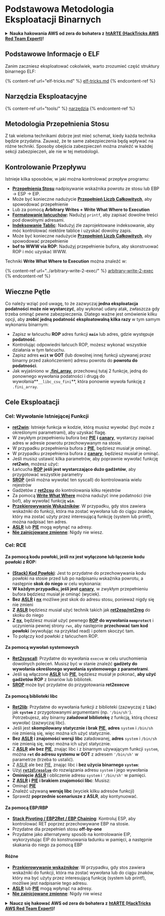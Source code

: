 # Podstawowa Metodologia Eksploatacji Binarnych

<details>

<summary><strong>Nauka hakowania AWS od zera do bohatera z</strong> <a href="https://training.hacktricks.xyz/courses/arte"><strong>htARTE (HackTricks AWS Red Team Expert)</strong></a><strong>!</strong></summary>

Inne sposoby wsparcia HackTricks:

* Jeśli chcesz zobaczyć swoją **firmę reklamowaną w HackTricks** lub **pobrać HackTricks w formacie PDF**, sprawdź [**PLANY SUBSKRYPCYJNE**](https://github.com/sponsors/carlospolop)!
* Zdobądź [**oficjalne gadżety PEASS & HackTricks**](https://peass.creator-spring.com)
* Odkryj [**Rodzinę PEASS**](https://opensea.io/collection/the-peass-family), naszą kolekcję ekskluzywnych [**NFT**](https://opensea.io/collection/the-peass-family)
* **Dołącz do** 💬 [**grupy Discord**](https://discord.gg/hRep4RUj7f) lub [**grupy telegramowej**](https://t.me/peass) lub **śledź** nas na **Twitterze** 🐦 [**@hacktricks\_live**](https://twitter.com/hacktricks\_live)**.**
* **Podziel się swoimi sztuczkami hakowania, przesyłając PR-y do** [**HackTricks**](https://github.com/carlospolop/hacktricks) i [**HackTricks Cloud**](https://github.com/carlospolop/hacktricks-cloud) github repos.

</details>

## Podstawowe Informacje o ELF

Zanim zaczniesz eksploatować cokolwiek, warto zrozumieć część struktury binarnego ELF:

{% content-ref url="elf-tricks.md" %}
[elf-tricks.md](elf-tricks.md)
{% endcontent-ref %}

## Narzędzia Eksploatacyjne

{% content-ref url="tools/" %}
[narzędzia](tools/)
{% endcontent-ref %}

## Metodologia Przepełnienia Stosu

Z tak wieloma technikami dobrze jest mieć schemat, kiedy każda technika będzie przydatna. Zauważ, że te same zabezpieczenia będą wpływać na różne techniki. Sposoby obejścia zabezpieczeń można znaleźć w każdej sekcji zabezpieczeń, ale nie w tej metodologii.

## Kontrolowanie Przepływu

Istnieje kilka sposobów, w jaki można kontrolować przepływ programu:

* [**Przepełnienia Stosu**](../stack-overflow/) nadpisywanie wskaźnika powrotu ze stosu lub EBP -> ESP -> EIP.
* Może być konieczne nadużycie [**Przepełnień Liczb Całkowitych**](../integer-overflow.md), aby spowodować przepełnienie
* Lub za pomocą **Arbitrary Writes + Write What Where to Execution**
* [**Formatowanie łańcuchów**](../format-strings/)**:** Nadużyj `printf`, aby zapisać dowolne treści pod dowolnymi adresami.
* [**Indeksowanie Tablic**](../array-indexing.md): Nadużyj źle zaprojektowane indeksowanie, aby móc kontrolować niektóre tablice i uzyskać dowolny zapis.
* Może być konieczne nadużycie [**Przepełnień Liczb Całkowitych**](../integer-overflow.md), aby spowodować przepełnienie
* **bof to WWW via ROP**: Nadużyj przepełnienie bufora, aby skonstruować ROP i móc uzyskać WWW.

Techniki **Write What Where to Execution** można znaleźć w:

{% content-ref url="../arbitrary-write-2-exec/" %}
[arbitrary-write-2-exec](../arbitrary-write-2-exec/)
{% endcontent-ref %}

## Wieczne Pętle

Co należy wziąć pod uwagę, to że zazwyczaj **jedna eksploatacja podatności może nie wystarczyć**, aby wykonać udany atak, zwłaszcza gdy trzeba ominąć pewne zabezpieczenia. Dlatego ważne jest omówienie kilku opcji, aby **zrobić jedną podatność eksploatowalną kilka razy** w tym samym wykonaniu binarnym:

* Zapisz w łańcuchu **ROP** adres funkcji **`main`** lub adres, gdzie występuje **podatność**.
* Kontrolując odpowiedni łańcuch ROP, możesz wykonać wszystkie działania w tym łańcuchu.
* Zapisz adres **`exit` w GOT** (lub dowolnej innej funkcji używanej przez binarny przed zakończeniem) adresu powrotu do **powrotu do podatności**.
* Jak wyjaśniono w [**.fini\_array**](../arbitrary-write-2-exec/www2exec-.dtors-and-.fini\_array.md#eternal-loop)**,** przechowuj tutaj 2 funkcje, jedną do ponownego wywołania podatności i drugą do wywołania**`__libc_csu_fini`**, która ponownie wywoła funkcję z `.fini_array`.

## Cele Eksploatacji

### Cel: Wywołanie Istniejącej Funkcji

* [**ret2win**](./#ret2win): Istnieje funkcja w kodzie, którą musisz wywołać (być może z określonymi parametrami), aby uzyskać flagę.
* W zwykłym przepełnieniu bufora bez [**PIE**](../common-binary-protections-and-bypasses/pie/) **i** [**canary**](../common-binary-protections-and-bypasses/stack-canaries/), wystarczy zapisać adres w adresie powrotu przechowywanym na stosie.
* W przypadku przepełnienia bufora z [**PIE**](../common-binary-protections-and-bypasses/pie/), będziesz musiał je ominąć.
* W przypadku przepełnienia bufora z [**canary**](../common-binary-protections-and-bypasses/stack-canaries/), będziesz musiał je ominąć.
* Jeśli musisz ustawić kilka parametrów, aby poprawnie wywołać funkcję **ret2win**, możesz użyć:
* Łańcucha [**ROP**](./#rop-and-ret2...-techniques) **jeśli jest wystarczająco dużo gadżetów**, aby przygotować wszystkie parametry
* [**SROP**](../rop-return-oriented-programing/ret2esp-ret2reg/srop-sigreturn-oriented-programming.md) (jeśli można wywołać ten syscall) do kontrolowania wielu rejestrów
* Gadżetów z [**ret2csu**](../rop-return-oriented-programing/ret2csu.md) do kontrolowania kilku rejestrów
* Za pomocą [**Write What Where**](../arbitrary-write-2-exec/) można nadużyć inne podatności (nie bof), aby wywołać funkcję **`win`**.
* [**Przekierowywanie Wskaźników**](../stack-overflow/pointer-redirecting.md): W przypadku, gdy stos zawiera wskaźniki do funkcji, która ma zostać wywołana lub do ciągu znaków, który ma zostać użyty przez interesującą funkcję (system lub printf), można nadpisać ten adres.
* [**ASLR**](../common-binary-protections-and-bypasses/aslr/) lub [**PIE**](../common-binary-protections-and-bypasses/pie/) mogą wpłynąć na adresy.
* [**Nie zainicjowane zmienne**](../stack-overflow/uninitialized-variables.md): Nigdy nie wiesz.

### Cel: RCE

#### Za pomocą kodu powłoki, jeśli nx jest wyłączone lub łączenie kodu powłoki z ROP:

* [**(Stack) Kod Powłoki**](./#stack-shellcode): Jest to przydatne do przechowywania kodu powłoki na stosie przed lub po nadpisaniu wskaźnika powrotu, a następnie **skok do niego** w celu wykonania:
* **W każdym przypadku, jeśli jest** [**canary**](../common-binary-protections-and-bypasses/stack-canaries/), w zwykłym przepełnieniu bufora będziesz musiał je ominąć (wyciek).
* **Bez** [**ASLR**](../common-binary-protections-and-bypasses/aslr/) **i** [**nx**](../common-binary-protections-and-bypasses/no-exec-nx.md) możliwe jest skok do adresu stosu, ponieważ nigdy się nie zmieni
* **Z** [**ASLR**](../common-binary-protections-and-bypasses/aslr/) będziesz musiał użyć technik takich jak [**ret2esp/ret2reg**](../rop-return-oriented-programing/ret2esp-ret2reg/) do skoku do niego
* **Z** [**nx**](../common-binary-protections-and-bypasses/no-exec-nx.md), będziesz musiał użyć pewnego [**ROP**](../rop-return-oriented-programing/) **do wywołania `memprotect`** i uczynienia pewnej strony `rwx`, aby następnie **przechować tam kod powłoki** (wywołując na przykład read) i potem skoczyć tam.
* To połączy kod powłoki z łańcuchem ROP.
#### Za pomocą wywołań systemowych

* [**Ret2syscall**](../rop-return-oriented-programing/rop-syscall-execv.md): Przydatne do wywołania `execve` w celu uruchomienia dowolnych poleceń. Musisz być w stanie znaleźć **gadżety do wywołania określonego wywołania systemowego z parametrami**.
* Jeśli są włączone [**ASLR**](../common-binary-protections-and-bypasses/aslr/) lub [**PIE**](../common-binary-protections-and-bypasses/pie/), będziesz musiał je pokonać, **aby użyć gadżetów ROP** z binariów lub bibliotek.
* [**SROP**](../rop-return-oriented-programing/ret2esp-ret2reg/srop-sigreturn-oriented-programming.md) może być przydatne do przygotowania **ret2execve**

#### Za pomocą biblioteki libc

* [**Ret2lib**](../rop-return-oriented-programing/ret2lib/): Przydatne do wywołania funkcji z biblioteki (zazwyczaj z **`libc`**) jak **`system`** z przygotowanymi argumentami (np. `'/bin/sh'`). Potrzebujesz, aby binarny **załadował bibliotekę** z funkcją, którą chcesz wywołać (zazwyczaj libc).
* Jeśli jest **skompilowany statycznie i brak** [**PIE**](../common-binary-protections-and-bypasses/pie/), **adres** `system` i `/bin/sh` nie zmienią się, więc można ich użyć statycznie.
* **Bez** [**ASLR**](../common-binary-protections-and-bypasses/aslr/) **i znajomości wersji libc** załadowanej, **adres** `system` i `/bin/sh` nie zmienią się, więc można ich użyć statycznie.
* Z [**ASLR**](../common-binary-protections-and-bypasses/aslr/) **ale bez** [**PIE**](../common-binary-protections-and-bypasses/pie/), znając libc i z binarnym używającym funkcji `system`, można **`ret` do adresu systemu w GOT** z adresem `'/bin/sh'` w parametrze (trzeba to ustalić).
* Z [ASLR](../common-binary-protections-and-bypasses/aslr/) ale bez [PIE](../common-binary-protections-and-bypasses/pie/), znając libc i **bez użycia binarnego `system`**:
* Użyj [**`ret2dlresolve`**](../rop-return-oriented-programing/ret2dlresolve.md) do rozwiązania adresu `system` i jego wywołania&#x20;
* **Ominięcie** [**ASLR**](../common-binary-protections-and-bypasses/aslr/) i obliczenie adresu `system` i `'/bin/sh'` w pamięci.
* **Z** [**ASLR**](../common-binary-protections-and-bypasses/aslr/) **i** [**PIE**](../common-binary-protections-and-bypasses/pie/) **i brakiem znajomości libc**: Musisz:
* Ominąć [**PIE**](../common-binary-protections-and-bypasses/pie/)
* Znaleźć używaną **wersję libc** (wyciek kilku adresów funkcji)
* Sprawdź **poprzednie scenariusze z ASLR**, aby kontynuować.

#### Za pomocą EBP/RBP

* [**Stack Pivoting / EBP2Ret / EBP Chaining**](../stack-overflow/stack-pivoting-ebp2ret-ebp-chaining.md): Kontroluj ESP, aby kontrolować RET poprzez przechowywane EBP na stosie.
* Przydatne dla przepełnień stosu **off-by-one**
* Przydatne jako alternatywny sposób na kontrolowanie EIP, wykorzystując EIP do konstruowania ładunku w pamięci, a następnie skakania do niego za pomocą EBP

#### Różne

* [**Przekierowywanie wskaźników**](../stack-overflow/pointer-redirecting.md): W przypadku, gdy stos zawiera wskaźniki do funkcji, która ma zostać wywołana lub do ciągu znaków, który ma być użyty przez interesującą funkcję (system lub printf), możliwe jest nadpisanie tego adresu.
* [**ASLR**](../common-binary-protections-and-bypasses/aslr/) lub [**PIE**](../common-binary-protections-and-bypasses/pie/) mogą wpłynąć na adresy.
* [**Nie zainicjowane zmienne**](../stack-overflow/uninitialized-variables.md): Nigdy nie wiesz

<details>

<summary><strong>Naucz się hakować AWS od zera do bohatera z</strong> <a href="https://training.hacktricks.xyz/courses/arte"><strong>htARTE (HackTricks AWS Red Team Expert)</strong></a><strong>!</strong></summary>

Inne sposoby wsparcia HackTricks:

* Jeśli chcesz zobaczyć swoją **firmę reklamowaną w HackTricks** lub **pobrać HackTricks w formacie PDF**, sprawdź [**PLANY SUBSKRYPCYJNE**](https://github.com/sponsors/carlospolop)!
* Zdobądź [**oficjalne gadżety PEASS & HackTricks**](https://peass.creator-spring.com)
* Odkryj [**Rodzinę PEASS**](https://opensea.io/collection/the-peass-family), naszą kolekcję ekskluzywnych [**NFT**](https://opensea.io/collection/the-peass-family)
* **Dołącz do** 💬 [**grupy Discord**](https://discord.gg/hRep4RUj7f) lub [**grupy telegramowej**](https://t.me/peass) lub **śledź** nas na **Twitterze** 🐦 [**@hacktricks\_live**](https://twitter.com/hacktricks\_live)**.**
* **Podziel się swoimi sztuczkami hakerskimi, przesyłając PR-y do** [**HackTricks**](https://github.com/carlospolop/hacktricks) i [**HackTricks Cloud**](https://github.com/carlospolop/hacktricks-cloud) github repos.

</details>
